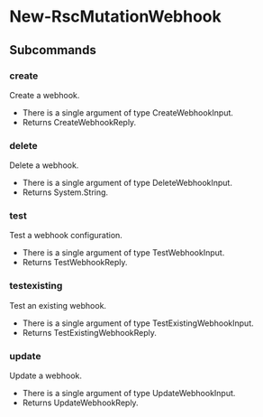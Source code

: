 # New-RscMutationWebhook
## Subcommands
### create
Create a webhook.

- There is a single argument of type CreateWebhookInput.
- Returns CreateWebhookReply.
### delete
Delete a webhook.

- There is a single argument of type DeleteWebhookInput.
- Returns System.String.
### test
Test a webhook configuration.

- There is a single argument of type TestWebhookInput.
- Returns TestWebhookReply.
### testexisting
Test an existing webhook.

- There is a single argument of type TestExistingWebhookInput.
- Returns TestExistingWebhookReply.
### update
Update a webhook.

- There is a single argument of type UpdateWebhookInput.
- Returns UpdateWebhookReply.
